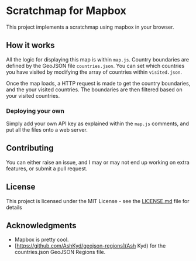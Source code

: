 # Scratchmap for Mapbox

This project implements a scratchmap using mapbox in your browser.

## How it works

All the logic for displaying this map is within `map.js`. Country boundaries are defined by the GeoJSON file `countries.json`. You can set which countries you have visited by modifying the array of countries within `visited.json`.

Once the map loads, a HTTP request is made to get the country boundaries, and the your visited countries. The boundaries are then filtered based on your visited countries.

### Deploying your own

Simply add your own API key as explained within the `map.js` comments, and put all the files onto a web server.

## Contributing

You can either raise an issue, and I may or may not end up working on extra features, or submit a pull request.

## License

This project is licensed under the MIT License - see the [LICENSE.md](LICENSE.md) file for details

## Acknowledgments

* Mapbox is pretty cool.
* [https://github.com/AshKyd/geojson-regions](Ash Kyd) for the countries.json GeoJSON Regions file. 
